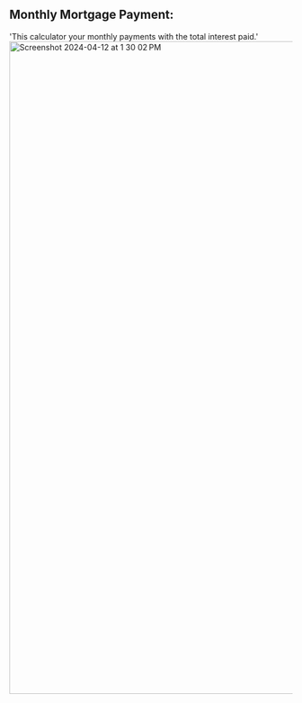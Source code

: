 ## Monthly Mortgage Payment: 
'This calculator your monthly payments with the total interest paid.'
<img width="1160" alt="Screenshot 2024-04-12 at 1 30 02 PM" src="https://github.com/hibbaafzal/WorkshopOne_FinancialCalculators/assets/166542360/c67052aa-4c68-4700-a2d8-a7ea97093ec7">



